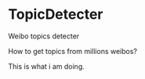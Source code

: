 TopicDetecter
=============

Weibo topics detecter

How to get topics from millions weibos?

This is what i am doing.
